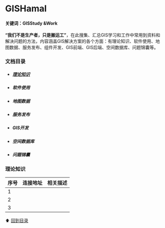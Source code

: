 # GISHamal
#### 关键词：GISStudy &Work

**“我们不是生产者，只是搬运工”**，在此搜集、汇总GIS学习和工作中常用到资料和解决问题的方法，内容涵盖GIS解决方案的各个方面：有理论知识、软件使用、地图数据、服务发布、组件开发、GIS前端、GIS后端、空间数据库、问题锦囊等。

### 文档目录

* ##### [理论知识](#理论知识)

* ##### 软件使用

* ##### 地图数据

* ##### 服务发布

* ##### GIS开发

* ##### 空间数据库

* ##### 问题锦囊



### 理论知识



| 序号 | 连接地址 | 相关描述 |
| ---- | -------- | -------- |
| 1    |          |          |
| 2    |          |          |
| 3    |          |          |

⬆ [回到目录](#文档目录)